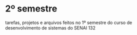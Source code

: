 # 2º semestre
tarefas, projetos e arquivos feitos no 1º semestre do curso de desenvolvimento de sistemas do SENAI 132
